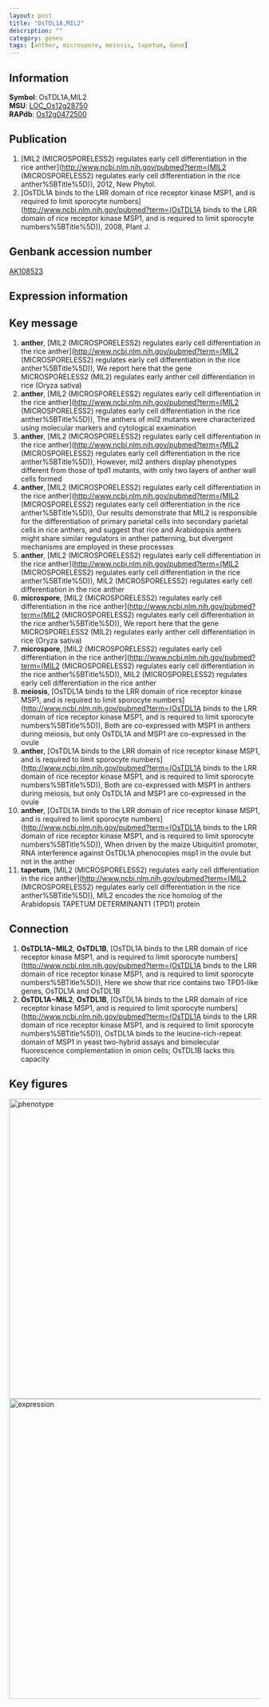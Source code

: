 ```yaml
---
layout: post
title: "OsTDL1A,MIL2"
description: ""
category: genes
tags: [anther, microspore, meiosis, tapetum, Gene]
---
```


## Information
__Symbol__: OsTDL1A,MIL2  
__MSU__: [LOC_Os12g28750](http://rice.plantbiology.msu.edu/cgi-bin/ORF_infopage.cgi?orf=LOC_Os12g28750)  
__RAPdb__: [Os12g0472500](http://rapdb.dna.affrc.go.jp/viewer/gbrowse_details/irgsp1?name=Os12g0472500)  

## Publication
1. [MIL2 (MICROSPORELESS2) regulates early cell differentiation in the rice anther](http://www.ncbi.nlm.nih.gov/pubmed?term=(MIL2 (MICROSPORELESS2) regulates early cell differentiation in the rice anther%5BTitle%5D)), 2012, New Phytol.
2. [OsTDL1A binds to the LRR domain of rice receptor kinase MSP1, and is required to limit sporocyte numbers](http://www.ncbi.nlm.nih.gov/pubmed?term=(OsTDL1A binds to the LRR domain of rice receptor kinase MSP1, and is required to limit sporocyte numbers%5BTitle%5D)), 2008, Plant J.

## Genbank accession number
[AK108523](http://www.ncbi.nlm.nih.gov/nuccore/AK108523)

## Expression information

## Key message
1. __anther__, [MIL2 (MICROSPORELESS2) regulates early cell differentiation in the rice anther](http://www.ncbi.nlm.nih.gov/pubmed?term=(MIL2 (MICROSPORELESS2) regulates early cell differentiation in the rice anther%5BTitle%5D)),  We report here that the gene MICROSPORELESS2 (MIL2) regulates early anther cell differentiation in rice (Oryza sativa)
2. __anther__, [MIL2 (MICROSPORELESS2) regulates early cell differentiation in the rice anther](http://www.ncbi.nlm.nih.gov/pubmed?term=(MIL2 (MICROSPORELESS2) regulates early cell differentiation in the rice anther%5BTitle%5D)),  The anthers of mil2 mutants were characterized using molecular markers and cytological examination
3. __anther__, [MIL2 (MICROSPORELESS2) regulates early cell differentiation in the rice anther](http://www.ncbi.nlm.nih.gov/pubmed?term=(MIL2 (MICROSPORELESS2) regulates early cell differentiation in the rice anther%5BTitle%5D)),  However, mil2 anthers display phenotypes different from those of tpd1 mutants, with only two layers of anther wall cells formed
4. __anther__, [MIL2 (MICROSPORELESS2) regulates early cell differentiation in the rice anther](http://www.ncbi.nlm.nih.gov/pubmed?term=(MIL2 (MICROSPORELESS2) regulates early cell differentiation in the rice anther%5BTitle%5D)),  Our results demonstrate that MIL2 is responsible for the differentiation of primary parietal cells into secondary parietal cells in rice anthers, and suggest that rice and Arabidopsis anthers might share similar regulators in anther patterning, but divergent mechanisms are employed in these processes
5. __anther__, [MIL2 (MICROSPORELESS2) regulates early cell differentiation in the rice anther](http://www.ncbi.nlm.nih.gov/pubmed?term=(MIL2 (MICROSPORELESS2) regulates early cell differentiation in the rice anther%5BTitle%5D)), MIL2 (MICROSPORELESS2) regulates early cell differentiation in the rice anther
6. __microspore__, [MIL2 (MICROSPORELESS2) regulates early cell differentiation in the rice anther](http://www.ncbi.nlm.nih.gov/pubmed?term=(MIL2 (MICROSPORELESS2) regulates early cell differentiation in the rice anther%5BTitle%5D)),  We report here that the gene MICROSPORELESS2 (MIL2) regulates early anther cell differentiation in rice (Oryza sativa)
7. __microspore__, [MIL2 (MICROSPORELESS2) regulates early cell differentiation in the rice anther](http://www.ncbi.nlm.nih.gov/pubmed?term=(MIL2 (MICROSPORELESS2) regulates early cell differentiation in the rice anther%5BTitle%5D)), MIL2 (MICROSPORELESS2) regulates early cell differentiation in the rice anther
8. __meiosis__, [OsTDL1A binds to the LRR domain of rice receptor kinase MSP1, and is required to limit sporocyte numbers](http://www.ncbi.nlm.nih.gov/pubmed?term=(OsTDL1A binds to the LRR domain of rice receptor kinase MSP1, and is required to limit sporocyte numbers%5BTitle%5D)),  Both are co-expressed with MSP1 in anthers during meiosis, but only OsTDL1A and MSP1 are co-expressed in the ovule
9. __anther__, [OsTDL1A binds to the LRR domain of rice receptor kinase MSP1, and is required to limit sporocyte numbers](http://www.ncbi.nlm.nih.gov/pubmed?term=(OsTDL1A binds to the LRR domain of rice receptor kinase MSP1, and is required to limit sporocyte numbers%5BTitle%5D)),  Both are co-expressed with MSP1 in anthers during meiosis, but only OsTDL1A and MSP1 are co-expressed in the ovule
10. __anther__, [OsTDL1A binds to the LRR domain of rice receptor kinase MSP1, and is required to limit sporocyte numbers](http://www.ncbi.nlm.nih.gov/pubmed?term=(OsTDL1A binds to the LRR domain of rice receptor kinase MSP1, and is required to limit sporocyte numbers%5BTitle%5D)),  When driven by the maize Ubiquitin1 promoter, RNA interference against OsTDL1A phenocopies msp1 in the ovule but not in the anther
11. __tapetum__, [MIL2 (MICROSPORELESS2) regulates early cell differentiation in the rice anther](http://www.ncbi.nlm.nih.gov/pubmed?term=(MIL2 (MICROSPORELESS2) regulates early cell differentiation in the rice anther%5BTitle%5D)),  MIL2 encodes the rice homolog of the Arabidopsis TAPETUM DETERMINANT1 (TPD1) protein

## Connection
1. __OsTDL1A~MIL2__, __OsTDL1B__, [OsTDL1A binds to the LRR domain of rice receptor kinase MSP1, and is required to limit sporocyte numbers](http://www.ncbi.nlm.nih.gov/pubmed?term=(OsTDL1A binds to the LRR domain of rice receptor kinase MSP1, and is required to limit sporocyte numbers%5BTitle%5D)),  Here we show that rice contains two TPD1-like genes, OsTDL1A and OsTDL1B
2. __OsTDL1A~MIL2__, __OsTDL1B__, [OsTDL1A binds to the LRR domain of rice receptor kinase MSP1, and is required to limit sporocyte numbers](http://www.ncbi.nlm.nih.gov/pubmed?term=(OsTDL1A binds to the LRR domain of rice receptor kinase MSP1, and is required to limit sporocyte numbers%5BTitle%5D)),  OsTDL1A binds to the leucine-rich-repeat domain of MSP1 in yeast two-hybrid assays and bimolecular fluorescence complementation in onion cells; OsTDL1B lacks this capacity

## Key figures
<img src="http://ricencode.github.io/images/MIL2.pheno.png" alt="phenotype"  style="width: 600px;"/>

<img src="http://ricencode.github.io/images/MIL2.exp.png" alt="expression"  style="width: 600px;"/>


